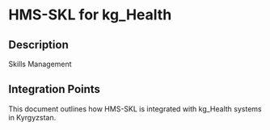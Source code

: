 # HMS-SKL for kg_Health

## Description

Skills Management

## Integration Points

This document outlines how HMS-SKL is integrated with kg_Health systems in Kyrgyzstan.
